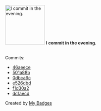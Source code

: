 <img src="https://my-badges.github.io/my-badges/evening-commits.png" alt="I commit in the evening." title="I commit in the evening." width="128">
<strong>I commit in the evening.</strong>
<br><br>

Commits:

- <a href="https://github.com/andrewjswan/matrix-lamp/commit/46aeece6f7b526d0e4099998033ae890c8971ed0">46aeece</a>
- <a href="https://github.com/andrewjswan/matrix-lamp/commit/501a88b1e6cc9ae8873a80f6341f38e83d17258c">501a88b</a>
- <a href="https://github.com/andrewjswan/matrix-lamp/commit/0dbca6c05452c26d9005e30302670927b6ffe056">0dbca6c</a>
- <a href="https://github.com/andrewjswan/matrix-lamp/commit/e526dbdd4f29df922e79b0bf9791d90f62d29cf2">e526dbd</a>
- <a href="https://github.com/andrewjswan/matrix-lamp/commit/f1d30a20ab7c544b9827222cccafb90d71e2c3f1">f1d30a2</a>
- <a href="https://github.com/andrewjswan/matrix-lamp/commit/dc1aecdbc9d22c818883909afac5a9932ba8cd0a">dc1aecd</a>


Created by <a href="https://github.com/my-badges/my-badges">My Badges</a>